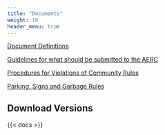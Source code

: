 ```yaml
---
title: "Documents"
weight: 10
header_menu: true
---
```


[Document Definitions](docs/document-definitions)

[Guidelines for what should be submitted to the AERC](docs/guidelines-aerc-submissions)

[Procedures for Violations of Community Rules](docs/procedures-for-violations)

[Parking, Signs and Garbage Rules](docs/rules-parking-signs-garbage)

## Download Versions

{{< docs >}}
